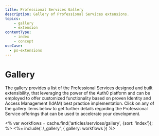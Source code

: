 ```yaml
---
title: Professional Services Gallery
description: Gallery of Professional Services extensions.
topics:
	- gallery
	- extension
contentType: 
    - index
    - concept
useCase:
  - ps-extensions
---
```

# Gallery

The gallery provides a list of the Professional Services designed and built extensibility, that leveraging the power of the Auth0 platform and can be employed to offer customized functionality based on proven Identity and Access Management (IdAM) best practice implementation. Click on any of the gallery items below to get further details regarding the Professional Service offerings that can be used to accelerate your development. 

<% var workflows = cache.find('articles/services/gallery', {sort: 'index'}); %>
<%= include('./_gallery', { gallery: workflows }) %>